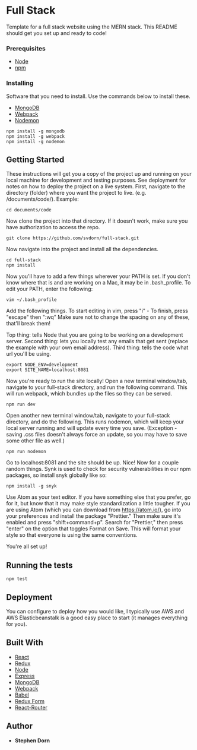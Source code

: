 # Full Stack

Template for a full stack website using the MERN stack. This README should get you set up and ready to code!

### Prerequisites

-   [Node](https://nodejs.org/en/download/)
-   [npm](https://www.npmjs.com/)

### Installing

Software that you need to install. Use the commands below to install these.

-   [MongoDB](https://docs.mongodb.com/manual/installation/)
-   [Webpack](https://www.npmjs.com/package/webpack)
-   [Nodemon](https://nodemon.io/)

```
npm install -g mongodb
npm install -g webpack
npm install -g nodemon
```

## Getting Started

These instructions will get you a copy of the project up and running on your local machine for development and testing purposes. See deployment for notes on how to deploy the project on a live system.
First, navigate to the directory (folder) where you want the project to live. (e.g. /documents/code/). Example:

```
cd documents/code
```

Now clone the project into that directory. If it doesn't work, make sure you have authorization to access the repo.

```
git clone https://github.com/svdorn/full-stack.git
```

Now navigate into the project and install all the dependencies.

```
cd full-stack
npm install
```

Now you'll have to add a few things wherever your PATH is set. If you don't know where that is and are working on a Mac, it may be in .bash_profile.
To edit your PATH, enter the following:

```
vim ~/.bash_profile
```

Add the following things. To start editing in vim, press "i" - To finish, press "escape" then ":wq"
Make sure not to change the spacing on any of these, that'll break them!

Top thing: tells Node that you are going to be working on a development server.
Second thing: lets you locally test any emails that get sent (replace the example with your own email address).
Third thing: tells the code what url you'll be using.

```
export NODE_ENV=development
export SITE_NAME=localhost:8081
```

Now you're ready to run the site locally! Open a new terminal window/tab, navigate to your full-stack directory, and run the following command. This will run webpack, which bundles up the files so they can be served.

```
npm run dev
```

Open another new terminal window/tab, navigate to your full-stack directory, and do the following. This runs nodemon, which will keep your local server running and will update every time you save. (Exception - saving .css files doesn't always force an update, so you may have to save some other file as well.)

```
npm run nodemon
```

Go to localhost:8081 and the site should be up. Nice!
Now for a couple random things. Synk is used to check for security vulnerabilities in our npm packages, so install snyk globally like so:

```
npm install -g snyk
```

Use Atom as your text editor. If you have something else that you prefer, go for it, but know that it may make style standardization a little tougher.
If you are using Atom (which you can download from https://atom.io/), go into your preferences and install the package "Prettier." Then make sure it's enabled and press "shift+command+p". Search for "Prettier," then press "enter" on the option that toggles Format on Save. This will format your style so that everyone is using the same conventions.

You're all set up!

## Running the tests

```
npm test
```

## Deployment

You can configure to deploy how you would like, I typically use AWS and AWS Elasticbeanstalk is a good easy place to start (it manages everything for you).

## Built With

-   [React](https://reactjs.org/)
-   [Redux](https://redux.js.org/)
-   [Node](https://nodejs.org/en/)
-   [Express](https://expressjs.com/)
-   [MongoDB](https://www.mongodb.com/)
-   [Webpack](https://webpack.js.org/)
-   [Babel](https://babeljs.io/)
-   [Redux Form](https://redux-form.com/7.2.0/)
-   [React-Router](https://github.com/ReactTraining/react-router)

## Author

-   **Stephen Dorn**
